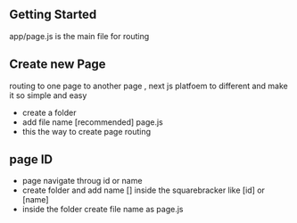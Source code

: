 

## Getting Started

app/page.js is the main file for routing

## Create new Page

routing to one page to another page , next js platfoem to different and make it so simple and easy

* create a folder
* add file name [recommended] page.js
* this the way to create page routing

## page ID
* page navigate throug id or name
* create folder and add name [] inside the squarebracker like [id] or [name]
* inside the folder create file name as page.js





